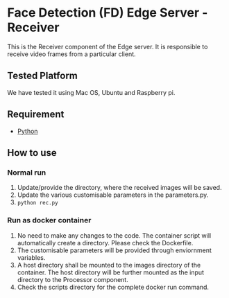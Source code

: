 # Face Detection (FD) Edge Server - Receiver
This is the Receiver component of the Edge server. It is responsible to receive video frames from a particular client.

## Tested Platform
We have tested it using Mac OS, Ubuntu and Raspberry pi.

## Requirement
- [Python](https://www.python.org/)

## How to use
### Normal run
1. Update/provide the directory, where the received images will be saved. 
2. Update the various customisable parameters in the parameters.py.
3. ```python rec.py```
### Run as docker container
1. No need to make any changes to the code. The container script will automatically create a directory. Please check the Dockerfile.
2. The customisable parameters will be provided through enviornment variables.
3. A host directory shall be mounted to the images directory of the container. The host directory will be further mounted as the input directory to the Processor component.
4. Check the scripts directory for the complete docker run command.
